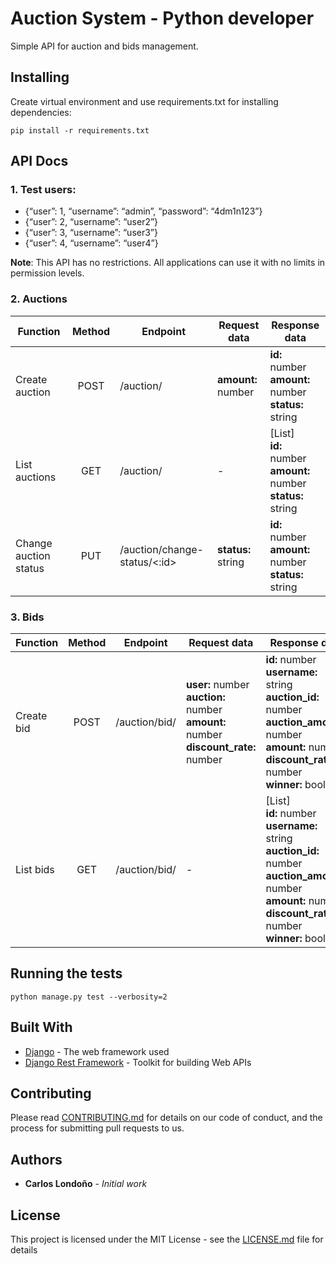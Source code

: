 # Auction System - Python developer

Simple API for auction and bids management.

## Installing

Create virtual environment and use requirements.txt for installing dependencies:

```
pip install -r requirements.txt
```

## API Docs

### 1. Test users:

* {“user”: 1, “username”: “admin”, “password”: “4dm1n123”}
* {“user”: 2, “username”: “user2”}
* {“user”: 3, “username”: “user3”}
* {“user”: 4, “username”: “user4”}

**Note**: This API has no restrictions. All applications can use it with no limits in permission levels.

### 2. Auctions

| Function  | Method | Endpoint  | Request data | Response data |
| ------------- | :---: | ------------- | ------------- | ------------- |
| Create auction  | POST  | /auction/  | **amount:** number | **id:** number <br> **amount:** number<br>**status:** string  |
| List auctions  | GET  | /auction/  | -  | [List]<br>**id:** number<br>**amount:** number<br>**status:** string  |
| Change auction status  | PUT  | /auction/change-status/<:id>  | **status:** string  | **id:** number<br>**amount:** number<br>**status:** string  |

### 3. Bids

| Function  | Method | Endpoint  | Request data | Response data |
| ------------- | :---: | ------------- | ------------- | ------------- |
| Create bid  | POST  | /auction/bid/  | **user:** number<br>**auction:** number<br>**amount:** number<br>**discount_rate:** number | **id:** number<br>**username:** string<br>**auction_id:** number<br>**auction_amount:** number<br>**amount:** number<br>**discount_rate:** number<br>**winner:** boolean  |
| List bids  | GET  | /auction/bid/  | -  | [List]<br>**id:** number<br>**username:** string<br>**auction_id:** number<br>**auction_amount:** number<br>**amount:** number<br>**discount_rate:** number<br>**winner:** boolean  |


## Running the tests

```
python manage.py test --verbosity=2
```

## Built With

* [Django](https://www.djangoproject.com/) - The web framework used
* [Django Rest Framework](https://www.django-rest-framework.org/) - Toolkit for building Web APIs

## Contributing

Please read [CONTRIBUTING.md](https://gist.github.com/PurpleBooth/b24679402957c63ec426) for details on our code of conduct, and the process for submitting pull requests to us.

## Authors

* **Carlos Londoño** - *Initial work*

## License

This project is licensed under the MIT License - see the [LICENSE.md](LICENSE.md) file for details
